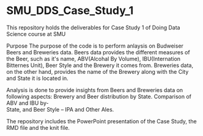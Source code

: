 # SMU_DDS_Case_Study_1
This repository holds the deliverables for Case Study 1 of Doing Data Science course at SMU

Purpose
The purpose of the code is to perform anlaysis on Budweiser Beers and Breweries data.
Beers data provides the different measures of the Beer, such as it's name, ABV(Alcohal By Volume), IBU(Internation Bitternes Unit),
Beer Style and the Brewery it comes from. Breweries data, on the other hand, provides the name of the Brewery along with the City and
State it is located in. 

Analysis is done to provide insights from Beers and Breweries data on following aspects:
Brewery and Beer distribution by State.
Comparison of ABV and IBU by-	
State, and 
Beer Style – IPA and Other Ales.

The repository includes the PowerPoint presentation of the Case Study, the RMD file and the knit file. 
